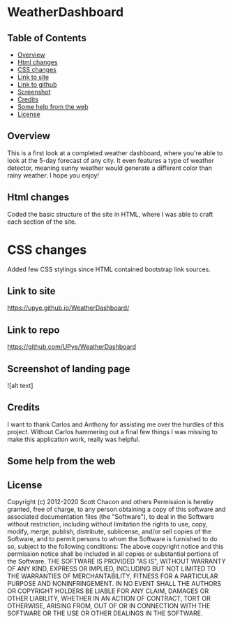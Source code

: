 # WeatherDashboard
## Table of Contents 
* [Overview](#overview)
* [Html changes](#html-changes)
* [CSS changes](#css-changes)
* [Link to site](#link-to-site)
* [Link to github](#link-to-repo)
* [Screenshot](#screenshot-of-landing-page)
* [Credits](#credits)
* [Some help from the web](#some-help-from-the-web)
* [License](#license)

## Overview
This is a first look at a completed weather dashboard, where you're able to look at the 5-day forecast of any city. It even features a type of weather detector, meaning sunny weather would generate a different color than rainy weather. I hope you enjoy!
## Html changes
Coded the basic structure of the site in HTML, where I was able to craft each section of the site.
# CSS changes
Added few CSS stylings since HTML contained bootstrap link sources.
## Link to site
https://upye.github.io/WeatherDashboard/
## Link to repo
https://github.com/UPye/WeatherDashboard
## Screenshot of landing page
![alt text]
## Credits
I want to thank Carlos and Anthony for assisting me over the hurdles of this project. Without Carlos hammering out a final few things I was missing to make this application work, really was helpful.
## Some help from the web
## License
Copyright (c) 2012-2020 Scott Chacon and others
Permission is hereby granted, free of charge, to any person obtaining
a copy of this software and associated documentation files (the
"Software"), to deal in the Software without restriction, including
without limitation the rights to use, copy, modify, merge, publish,
distribute, sublicense, and/or sell copies of the Software, and to
permit persons to whom the Software is furnished to do so, subject to
the following conditions:
The above copyright notice and this permission notice shall be
included in all copies or substantial portions of the Software.
THE SOFTWARE IS PROVIDED "AS IS", WITHOUT WARRANTY OF ANY KIND,
EXPRESS OR IMPLIED, INCLUDING BUT NOT LIMITED TO THE WARRANTIES OF
MERCHANTABILITY, FITNESS FOR A PARTICULAR PURPOSE AND
NONINFRINGEMENT. IN NO EVENT SHALL THE AUTHORS OR COPYRIGHT HOLDERS BE
LIABLE FOR ANY CLAIM, DAMAGES OR OTHER LIABILITY, WHETHER IN AN ACTION
OF CONTRACT, TORT OR OTHERWISE, ARISING FROM, OUT OF OR IN CONNECTION
WITH THE SOFTWARE OR THE USE OR OTHER DEALINGS IN THE SOFTWARE.